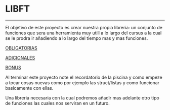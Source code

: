 # LIBFT

---

El objetivo de este proyecto es crear nuestra propia libreria: un conjunto de funciones que sera una herramienta muy utill a lo largo del cursus a la cual se le prodra ir añadiendo a lo largo del tiempo mas y mas funciones.

[OBLIGATORIAS](./Documentation/OBLIGATORIAS.md)

[ADICIONALES](./Documentation/ADICIONALES.md)

[BONUS](./Documentation/BONUS.md)

Al terminar este proyecto note el recordatorio de la piscina y como empeze a tocar cosas nuevas como por ejemplo las struct/listas y como funcionar basicamente con ellas.

Una libreria necesaria con la cual podremos añadir mas adelante otro tipo de funciones las cuales nos serviran en un futuro.